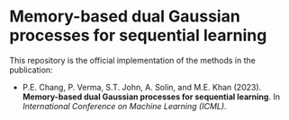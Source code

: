 # Memory-based dual Gaussian processes for sequential learning

This repository is the official implementation of the methods in the publication:

* P.E. Chang, P. Verma, S.T. John, A. Solin, and M.E. Khan (2023). **Memory-based dual Gaussian processes for sequential learning**. In *International Conference on Machine Learning (ICML)*. 


